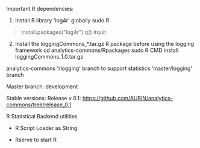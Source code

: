 
Important R dependencies:

1. Install R library 'log4r' globally
sudo R
> install.packages("log4r")
> q() #quit

2. Install the loggingCommons_*.tar.gz R package before using the logging framework
cd analytics-commons/Rpackages
sudo R CMD install loggingCommons_1.0.tar.gz


analytics-commons 'rlogging' branch to support statistics 'master/logging' branch

Master branch: development

Stable versions:
Release v 0.1: https://github.com/AURIN/analytics-commons/tree/release_0.1

R Statistical Backend utilities

* R Script Loader as String

* Rserve to start R

